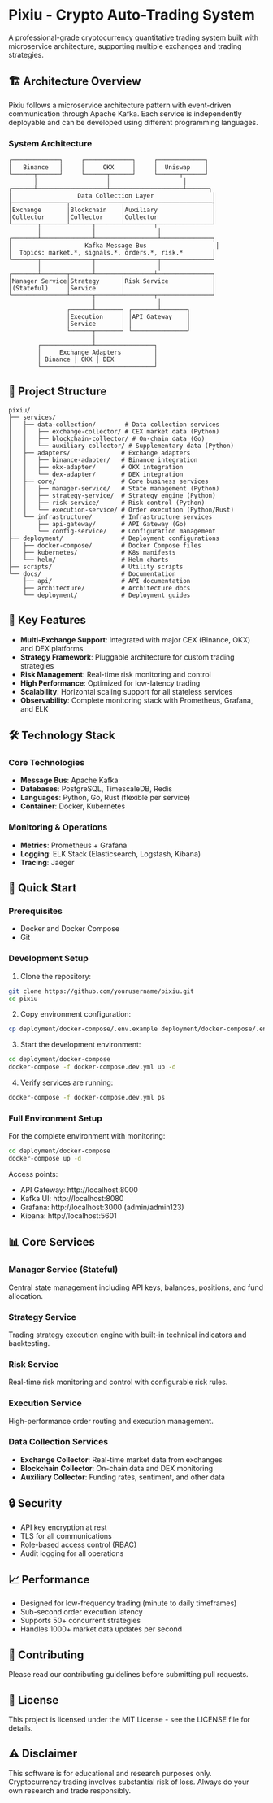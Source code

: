 # Pixiu - Crypto Auto-Trading System

A professional-grade cryptocurrency quantitative trading system built with microservice architecture, supporting multiple exchanges and trading strategies.

## 🏗️ Architecture Overview

Pixiu follows a microservice architecture pattern with event-driven communication through Apache Kafka. Each service is independently deployable and can be developed using different programming languages.

### System Architecture

```
┌─────────────┐     ┌─────────────┐     ┌─────────────┐
│   Binance   │     │     OKX     │     │  Uniswap    │
└──────┬──────┘     └──────┬──────┘     └──────┬──────┘
       │                   │                    │
┌──────┴───────────────────┴────────────────────┴──────┐
│                  Data Collection Layer                │
├───────────────┬──────────────┬────────────────────────┤
│Exchange       │Blockchain    │Auxiliary               │
│Collector      │Collector     │Collector               │
└───────┬───────┴──────┬───────┴────────┬───────────────┘
        │              │                 │
┌───────┴──────────────┴─────────────────┴──────────────┐
│                    Kafka Message Bus                   │
│  Topics: market.*, signals.*, orders.*, risk.*        │
└───────┬──────────────┬─────────────────┬──────────────┘
        │              │                 │
┌───────┴───────┬──────┴───────┬────────┴───────────────┐
│Manager Service│Strategy      │Risk Service            │
│(Stateful)     │Service       │                        │
└───────────────┴──────┬───────┴────────┬───────────────┘
                       │                 │
                ┌──────┴───────┐ ┌───────┴───────┐
                │Execution     │ │API Gateway    │
                │Service       │ │               │
                └──────┬───────┘ └───────────────┘
                       │
        ┌──────────────┴────────────────┐
        │     Exchange Adapters         │
        │ Binance │ OKX │ DEX           │
        └───────────────────────────────┘
```

## 📁 Project Structure

```
pixiu/
├── services/
│   ├── data-collection/        # Data collection services
│   │   ├── exchange-collector/ # CEX market data (Python)
│   │   ├── blockchain-collector/ # On-chain data (Go)
│   │   └── auxiliary-collector/ # Supplementary data (Python)
│   ├── adapters/              # Exchange adapters
│   │   ├── binance-adapter/   # Binance integration
│   │   ├── okx-adapter/       # OKX integration
│   │   └── dex-adapter/       # DEX integration
│   ├── core/                  # Core business services
│   │   ├── manager-service/   # State management (Python)
│   │   ├── strategy-service/  # Strategy engine (Python)
│   │   ├── risk-service/      # Risk control (Python)
│   │   └── execution-service/ # Order execution (Python/Rust)
│   └── infrastructure/        # Infrastructure services
│       ├── api-gateway/       # API Gateway (Go)
│       └── config-service/    # Configuration management
├── deployment/                # Deployment configurations
│   ├── docker-compose/        # Docker Compose files
│   ├── kubernetes/            # K8s manifests
│   └── helm/                  # Helm charts
├── scripts/                   # Utility scripts
└── docs/                      # Documentation
    ├── api/                   # API documentation
    ├── architecture/          # Architecture docs
    └── deployment/            # Deployment guides
```

## 🚀 Key Features

- **Multi-Exchange Support**: Integrated with major CEX (Binance, OKX) and DEX platforms
- **Strategy Framework**: Pluggable architecture for custom trading strategies
- **Risk Management**: Real-time risk monitoring and control
- **High Performance**: Optimized for low-latency trading
- **Scalability**: Horizontal scaling support for all stateless services
- **Observability**: Complete monitoring stack with Prometheus, Grafana, and ELK

## 🛠️ Technology Stack

### Core Technologies
- **Message Bus**: Apache Kafka
- **Databases**: PostgreSQL, TimescaleDB, Redis
- **Languages**: Python, Go, Rust (flexible per service)
- **Container**: Docker, Kubernetes

### Monitoring & Operations
- **Metrics**: Prometheus + Grafana
- **Logging**: ELK Stack (Elasticsearch, Logstash, Kibana)
- **Tracing**: Jaeger

## 🏃 Quick Start

### Prerequisites
- Docker and Docker Compose
- Git

### Development Setup

1. Clone the repository:
```bash
git clone https://github.com/yourusername/pixiu.git
cd pixiu
```

2. Copy environment configuration:
```bash
cp deployment/docker-compose/.env.example deployment/docker-compose/.env
```

3. Start the development environment:
```bash
cd deployment/docker-compose
docker-compose -f docker-compose.dev.yml up -d
```

4. Verify services are running:
```bash
docker-compose -f docker-compose.dev.yml ps
```

### Full Environment Setup

For the complete environment with monitoring:
```bash
cd deployment/docker-compose
docker-compose up -d
```

Access points:
- API Gateway: http://localhost:8000
- Kafka UI: http://localhost:8080
- Grafana: http://localhost:3000 (admin/admin123)
- Kibana: http://localhost:5601

## 📊 Core Services

### Manager Service (Stateful)
Central state management including API keys, balances, positions, and fund allocation.

### Strategy Service
Trading strategy execution engine with built-in technical indicators and backtesting.

### Risk Service
Real-time risk monitoring and control with configurable risk rules.

### Execution Service
High-performance order routing and execution management.

### Data Collection Services
- **Exchange Collector**: Real-time market data from exchanges
- **Blockchain Collector**: On-chain data and DEX monitoring
- **Auxiliary Collector**: Funding rates, sentiment, and other data

## 🔒 Security

- API key encryption at rest
- TLS for all communications
- Role-based access control (RBAC)
- Audit logging for all operations

## 📈 Performance

- Designed for low-frequency trading (minute to daily timeframes)
- Sub-second order execution latency
- Supports 50+ concurrent strategies
- Handles 1000+ market data updates per second

## 🤝 Contributing

Please read our contributing guidelines before submitting pull requests.

## 📄 License

This project is licensed under the MIT License - see the LICENSE file for details.

## ⚠️ Disclaimer

This software is for educational and research purposes only. Cryptocurrency trading involves substantial risk of loss. Always do your own research and trade responsibly.